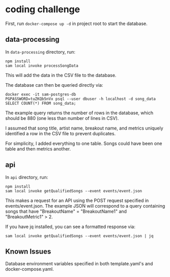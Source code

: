# coding challenge

First, run `docker-compose up -d` in project root to start the database.

## data-processing

In `data-processing` directory, run:

```
npm install
sam local invoke processSongData
```

This will add the data in the CSV file to the database.

The database can then be queried directly via:

```
docker exec -it sam-postgres-db
PGPASSWORD=tuZKQb5nVx psql --user dbuser -h localhost -d song_data
SELECT COUNT(*) FROM song_data;
```

The example query returns the number of rows in the database, which should be 880 (one less than number of lines in CSV).

I assumed that song title, artist name, breakout name, and metrics uniquely identified a row in the CSV file to prevent duplicates.

For simplicity, I added everything to one table. Songs could have been one table and then metrics another.

## api

In `api` directory, run:

```
npm install
sam local invoke getQualifiedSongs --event events/event.json
```

This makes a request for an API using the POST request specified in events/event.json. The example JSON will correspond to a query containing songs that have "BreakoutName" = "BreakoutName1" and "BreakoutMetric1" > 2.

If you have jq installed, you can see a formatted response via:

`sam local invoke getQualifiedSongs --event events/event.json | jq`

## Known Issues

Database environment variables specified in both template.yaml's and docker-compose.yaml.
